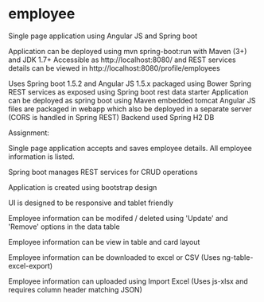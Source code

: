 # employee
Single page application using Angular JS and Spring boot

Application can be deployed using mvn spring-boot:run with Maven (3+) and JDK 1.7+
Accessible as http://localhost:8080/ and REST services details can be viewed in http://localhost:8080/profile/employees

Uses Spring boot 1.5.2 and Angular JS 1.5.x packaged using Bower
Spring REST services as exposed using Spring boot rest data starter
Application can be deployed as spring boot using Maven embedded tomcat
Angular JS files are packaged in webapp which also be deployed in a separate server (CORS is handled in Spring REST)
Backend used Spring H2 DB

Assignment:

Single page application accepts and saves employee details. All employee information is listed.

Spring boot manages REST services for CRUD operations

Application is created using bootstrap design

UI is designed to be responsive and tablet friendly

Employee information can be modifed / deleted using  'Update' and 'Remove' options in the data table

Employee information can be view in table and card layout

Employee information can be downloaded to excel or CSV (Uses ng-table-excel-export)

Employee information can uploaded using Import Excel (Uses js-xlsx and requires column header matching JSON)
